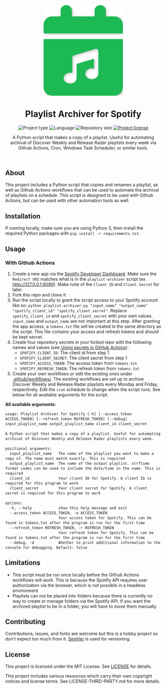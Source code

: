<!-- Project Header -->
<div align="center">
  <img class="projectLogo" src="logo.svg" alt="Project logo" title="Project logo" width="256">

  <h1 class="projectName">Playlist Archiver for Spotify</h1>

  <p class="projectBadges">
    <img src="https://img.shields.io/badge/type-CLI_App-f44336.svg" alt="Project type" title="Project type">
    <img src="https://img.shields.io/github/languages/top/jerboa88/Playlist-Archiver-for-Spotify.svg" alt="Language" title="Language">
    <img src="https://img.shields.io/github/repo-size/jerboa88/Playlist-Archiver-for-Spotify.svg" alt="Repository size" title="Repository size">
    <a href="LICENSE">
      <img src="https://img.shields.io/github/license/jerboa88/Playlist-Archiver-for-Spotify.svg" alt="Project license" title="Project license"/>
    </a>
  </p>

  <p class="projectDesc">
    A Python script that makes a copy of a playlist. Useful for automating archival of Discover Weekly and Release Radar playlists every week via Github Actions, Cron, Windows Task Scheduler, or similar tools.
  </p>

  <br/>
</div>


## About
This project includes a Python script that copies and renames a playlist, as well as Github Actions workflows that can be used to automate the archival of playlists on a schedule. This script is designed to be used with Github Actions, but can be used with other automation tools as well.


## Installation
If running locally, make sure you are using Python 3, then install the required Python packages with `pip install -r requirements.txt`.


## Usage
### With Github Actions
1. Create a new app via the [Spotify Developer Dashboard](https://developer.spotify.com/dashboard). Make sure the `Redirect URI` matches what is in the `playlist-archiver` script (ex. http://127.0.0.1:9090). Make note of the `Client ID` and `Client Secret` for later.
2. Fork this repo and clone it
3. Run the script locally to grant the script access to your Spotify account like so: `python playlist-archiver.py "input_name" "output_name" "spotify_client_id" "spotify_client_secret"`. Replace `spotify_client_id` and `spotify_client_secret` with your own values. `input_name` and `output_name` are not important at this step. After granting the app access, a `tokens.txt` file will be created in the same directory as the script. This file contains your access and refresh tokens and should be kept secret.
4. Create four repository secrets in your forked repo with the following names and values (see [Using secrets in GitHub Actions](https://docs.github.com/en/actions/security-guides/using-secrets-in-github-actions)):
    - `SPOTIFY_CLIENT_ID`: The client id from step 1
    - `SPOTIFY_CLIENT_SECRET`: The client secret from step 1
    - `SPOTIFY_ACCESS_TOKEN`: The access token from `tokens.txt`
    - `SPOTIFY_REFRESH_TOKEN`: The refresh token from `tokens.txt`
5. Create your own workflows or edit the existing ones under [.github/workflows/](.github/workflows/). The existing workflows are set up to archive Discover Weekly and Release Radar playlists every Monday and Friday, respectively. Edit the `cron` schedule to change when the script runs. See below for all available arguments for the script.

**All available arguments:**
```
usage: Playlist Archiver for Spotify [-h] [--access_token ACCESS_TOKEN] [--refresh_token REFRESH_TOKEN] [--debug] input_playlist_name output_playlist_name client_id client_secret

A Python script that makes a copy of a playlist. Useful for automating archival of Discover Weekly and Release Radar playlists every week.

positional arguments:
  input_playlist_name   The name of the playlist you want to make a copy of. The name must match exactly. This is required
  output_playlist_name  The name of the output playlist. strftime format codes can be used to include the date/time in the name. This is required
  client_id             Your client ID for Spotify. A client ID is required for this program to work
  client_secret         Your client secret for Spotify. A client secret is required for this program to work

options:
  -h, --help            show this help message and exit
  --access_token ACCESS_TOKEN, -a ACCESS_TOKEN
                        Your access token for Spotify. This can be found in tokens.txt after the program is run for the first time
  --refresh_token REFRESH_TOKEN, -r REFRESH_TOKEN
                        Your refresh token for Spotify. This can be found in tokens.txt after the program is run for the first time
  --debug, -d           Whether to print additional information to the console for debugging. Default: false
```


## Limitations
- This script must be run once locally before the Github Actions workflows will work. This is because the Spotify API requires user authorization via the browser, which is not possible in a headless environment
- Playlists can not be placed into folders because there is currently no way to create or manage folders via the Spotify API. If you want the archived playlist to be in a folder, you will have to move them manually


## Contributing
Contributions, issues, and forks are welcome but this is a hobby project so don't expect too much from it. [SemVer](http://semver.org/) is used for versioning.


## License
This project is licensed under the MIT License. See [LICENSE](LICENSE) for details.

This project includes various resources which carry their own copyright notices and license terms. See LICENSE-THIRD-PARTY.md for more details.
